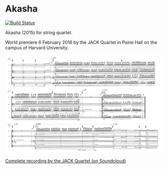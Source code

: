 Akasha
======

[![Build Status](https://travis-ci.org/trevorbaca/akasha.svg?branch=master)](https://travis-ci.org/trevorbaca/akasha)

Akasha (2015) for string quartet.

World premiere 6 February 2016 by the JACK Quartet in Paine Hall on the campus
of Harvard University.

![Akasha page 7](akasha.png)

[Complete recording by the JACK Quartet (on Soundcloud)](https://soundcloud.com/trevorbaca/akasha)
